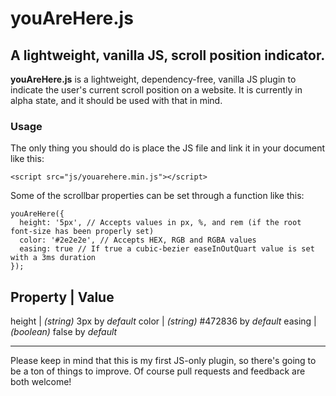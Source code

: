 # youAreHere.js
A lightweight, vanilla JS, scroll position indicator.
---

**youAreHere.js** is a lightweight, dependency-free, vanilla JS plugin to indicate the user's current scroll position on a website. It is currently in alpha state, and it should be used with that in mind. 


### Usage
The only thing you should do is place the JS file and link it in your document like this:

```
<script src="js/youarehere.min.js"></script>
```

Some of the scrollbar properties can be set through a function like this:

```
youAreHere({
  height: '5px', // Accepts values in px, %, and rem (if the root font-size has been properly set)
  color: '#2e2e2e', // Accepts HEX, RGB and RGBA values
  easing: true // If true a cubic-bezier easeInOutQuart value is set with a 3ms duration
});
```

Property | Value
------------------------------------------
height   | _(string)_ 3px by _default_
color    | _(string)_ #472836 by _default_
easing   | _(boolean)_ false by _default_

---
Please keep in mind that this is my first JS-only plugin, so there's going to be a ton of things to improve. Of course pull requests and feedback are both welcome!